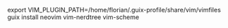 

export VIM_PLUGIN_PATH=/home/florian/.guix-profile/share/vim/vimfiles
guix install neovim vim-nerdtree vim-scheme